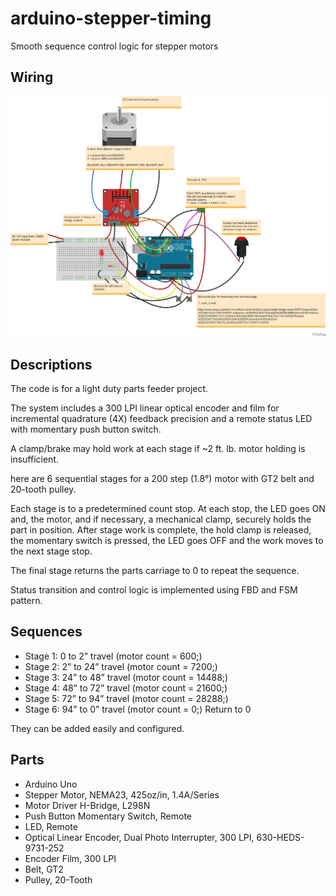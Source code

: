 # arduino-stepper-timing
Smooth sequence control logic for stepper motors 

## Wiring 
![alt text](wiring.png)

## Descriptions

The code is for a light duty parts feeder project.

The system includes a 300 LPI linear optical encoder and film for incremental quadrature (4X) feedback precision and a remote status LED with momentary push button switch. 

A clamp/brake may hold work at each stage if ~2 ft. lb. motor holding is insufficient. 

here are 6 sequential stages for a 200 step (1.8°) motor with GT2 belt and 20-tooth pulley.

Each stage is to a predetermined count stop. At each stop, the LED goes ON and, the motor, and if necessary, a mechanical clamp, securely holds the part in position. After stage work is complete, the hold clamp is released, the momentary switch is pressed, the LED goes OFF and the work moves to the next stage stop. 

The final stage returns the parts carriage to 0 to repeat the sequence.

Status transition and control logic is implemented using FBD and FSM pattern. 

## Sequences
- Stage 1: 0 to 2” travel (motor count = 600;)
- Stage 2: 2” to 24” travel (motor count = 7200;)
- Stage 3: 24” to 48” travel (motor count = 14488;)
- Stage 4: 48” to 72” travel (motor count = 21600;)
- Stage 5: 72” to 94” travel (motor count = 28288;)
- Stage 6: 94” to 0” travel (motor count = 0;) Return to 0

They can be added easily and configured. 

## Parts
- Arduino Uno
- Stepper Motor, NEMA23, 425oz/in, 1.4A/Series
- Motor Driver H-Bridge, L298N
- Push Button Momentary Switch, Remote
- LED, Remote
- Optical Linear Encoder, Dual Photo Interrupter, 300 LPI, 630-HEDS-9731-252
- Encoder Film, 300 LPI
- Belt, GT2
- Pulley, 20-Tooth
